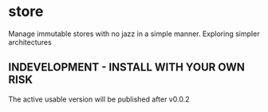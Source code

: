 # store
Manage immutable stores with no jazz in a simple manner. Exploring simpler architectures

## INDEVELOPMENT - INSTALL WITH YOUR OWN RISK

The active usable version will be published after v0.0.2


